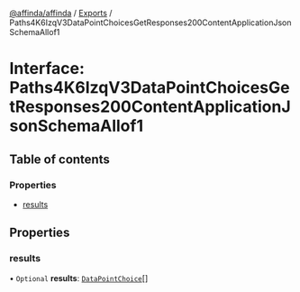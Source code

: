 [@affinda/affinda](../README.md) / [Exports](../modules.md) / Paths4K6IzqV3DataPointChoicesGetResponses200ContentApplicationJsonSchemaAllof1

# Interface: Paths4K6IzqV3DataPointChoicesGetResponses200ContentApplicationJsonSchemaAllof1

## Table of contents

### Properties

- [results](Paths4K6IzqV3DataPointChoicesGetResponses200ContentApplicationJsonSchemaAllof1.md#results)

## Properties

### results

• `Optional` **results**: [`DataPointChoice`](DataPointChoice.md)[]
